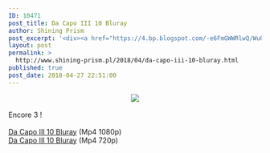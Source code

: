 ```yaml
---
ID: 10471
post_title: Da Capo III 10 Bluray
author: Shining Prism
post_excerpt: '<div><a href="https://4.bp.blogspot.com/-e6FmGWWRlwQ/WuONMKodphI/AAAAAAAABwU/NBBB9VDSDCMeEXAQIVBTiKuVyBcLMVXeACLcBGAs/s1600/Da%2BCapo%2BIII%2B10.png"><img border="0" src="https://4.bp.blogspot.com/-e6FmGWWRlwQ/WuONMKodphI/AAAAAAAABwU/NBBB9VDSDCMeEXAQIVBTiKuVyBcLMVXeACLcBGAs/s1600/Da%2BCapo%2BIII%2B10.png"></a></div><br>Encore 3 !<br><br><a href="http://jheberg.net/captcha/shining-prism-da-capo-iii-10-bluray-full-hd/">Da Capo III 10 Bluray</a> (Mp4 1080p)<br><a href="http://jheberg.net/captcha/shining-prism-da-capo-iii-10-bluray/">Da Capo III 10 Bluray</a> (Mp4 720p)'
layout: post
permalink: >
  http://www.shining-prism.pl/2018/04/da-capo-iii-10-bluray.html
published: true
post_date: 2018-04-27 22:51:00
---
```

<div class="separator" style="clear: both; text-align: center;"><a href="https://4.bp.blogspot.com/-e6FmGWWRlwQ/WuONMKodphI/AAAAAAAABwU/NBBB9VDSDCMeEXAQIVBTiKuVyBcLMVXeACLcBGAs/s1600/Da%2BCapo%2BIII%2B10.png" imageanchor="1" style="margin-left: 1em; margin-right: 1em;"><img border="0" data-original-height="900" data-original-width="1600" src="https://4.bp.blogspot.com/-e6FmGWWRlwQ/WuONMKodphI/AAAAAAAABwU/NBBB9VDSDCMeEXAQIVBTiKuVyBcLMVXeACLcBGAs/s1600/Da%2BCapo%2BIII%2B10.png" /></a></div><br />Encore 3 !<br /><br /><a href="http://jheberg.net/captcha/shining-prism-da-capo-iii-10-bluray-full-hd/">Da Capo III 10 Bluray</a> (Mp4 1080p)<br /><a href="http://jheberg.net/captcha/shining-prism-da-capo-iii-10-bluray/">Da Capo III 10 Bluray</a> (Mp4 720p)